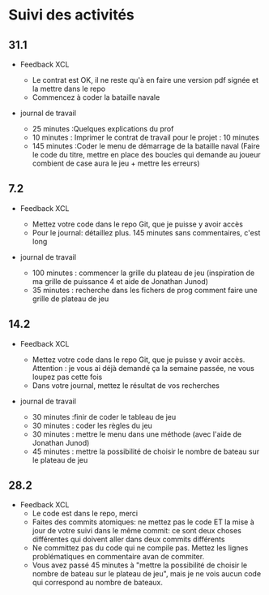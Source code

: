 # Suivi des activités

## 31.1

- Feedback XCL
    - Le contrat est OK, il ne reste qu'à en faire une version pdf signée et la mettre dans le repo
    - Commencez à coder la bataille navale

- journal de travail
    - 25 minutes :Quelques explications du prof
    - 10 minutes : Imprimer le contrat de travail pour le projet : 10 minutes
    - 145 minutes :Coder le menu de démarrage de la bataille naval (Faire le code du titre, mettre en place des boucles qui demande au joueur combient de case aura le jeu + mettre les erreurs)

## 7.2
- Feedback XCL
    - Mettez votre code dans le repo Git, que je puisse y avoir accès
    - Pour le journal: détaillez plus. 145 minutes sans commentaires, c'est long
 
- journal de travail
    - 100 minutes : commencer la grille du plateau de jeu (inspiration de ma grille de puissance 4 et aide de Jonathan Junod)
    - 35 minutes : recherche dans les fichers de prog comment faire une grille de plateau de jeu

## 14.2
- Feedback XCL
    - Mettez votre code dans le repo Git, que je puisse y avoir accès. Attention : je vous ai déjà demandé ça la semaine passée, ne vous loupez pas cette fois
    - Dans votre journal, mettez le résultat de vos recherches
 
- journal de travail
    - 30 minutes :finir de coder le tableau de jeu
    - 30 minutes : coder les règles du jeu
    - 30 minutes : mettre le menu dans une méthode (avec l'aide de Jonathan Junod)
    - 45 minutes : mettre la possibilité de choisir le nombre de bateau sur le plateau de jeu

## 28.2

- Feedback XCL
    - Le code est dans le repo, merci
    - Faites des commits atomiques: ne mettez pas le code ET la mise à jour de votre suivi dans le même commit: ce sont deux choses différentes qui doivent aller dans deux commits différents
    - Ne committez pas du code qui ne compile pas. Mettez les lignes problématiques en commentaire avan de commiter.
    - Vous avez passé 45 minutes à "mettre la possibilité de choisir le nombre de bateau sur le plateau de jeu", mais je ne vois aucun code qui correspond au nombre de bateaux. 

